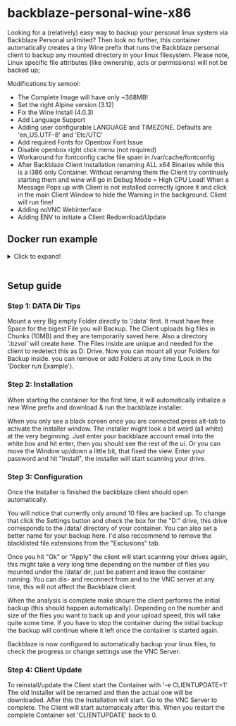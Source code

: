 # backblaze-personal-wine-x86

Looking for a (relatively) easy way to backup your personal linux system via Backblaze Personal unlimited? 
Then look no further, this container automatically creates a tiny Wine prefix that runs the Backblaze personal client to backup any mounted directory in your linux filesystem.
Please note, Linux specific file attributes (like ownership, acls or permissions) will not be backed up;

Modifications by semool:
* The Complete Image will have only ~368MB!
* Set the right Alpine version (3.12)
* Fix the Wine Install (4.0.3)
* Add Language Support
* Adding user configurable LANGUAGE and TIMEZONE. Defaults are 'en_US.UTF-8' and 'Etc/UTC'
* Add required Fonts for Openbox Font Issue
* Disable openbox right click menu (not required)
* Workaround for fontconfig cache file spam in /var/cache/fontconfig
* After Backblaze Client Installation renaming ALL x64 Binaries while this is a i386 only Container. Without renaming them the Client try continusly starting them and wine will go in Debug Mode = High CPU Load! When a Message Pops up with Client is not installed correctly ignore it and click in the main Client Window to hide the Warning in the background. Client will run fine!
* Adding noVNC Webinterface
* Adding ENV to initiate a Client Redownload/Update

## Docker run example
<details>
  <summary>Click to expand!</summary>

```
docker run -d \
    -h Backblaze-PB \
    --init \
    -p 5900:5900 \
    -p 6080:6080 \
    -e LANGUAGE=de_DE.UTF-8 \
    -e TZ=Europe/Berlin \
    -e CLIENTUPDATE=0 \ # <- Set this to 1 for Client Update/Reinstall
    -v backblaze_data:/wine \ #<- This can be a Docker Volume
    -v /mnt/backblaze-temp:/data \ #<- This must be a Folder that is big enough to save the bigest file from your Backup (look at 'Data Dir Tips')
    -v /mnt/backupfolder1:/data/backupfolder1 \ #<- A Folder that should be Backuped
    -v /mnt/backupfolder2:/data/backupfolder2 \ #<- A Folder that should be Backuped
    --name=backblaze \
    --restart=always \
    backblaze-personal-wine:x86
```

### Connecting to the VNC Server
To go through the setup process you must connect to the integrated vnc server via a client like RealVNC Client.
address: yourip:5900
user: none (admin)
password: none

### Connecting to the VNC Server (Webinterface)
You can open the noVNC client in your browser (make sure your firewall allows acess to the port):
address: http://yourip:6080

### Security
The server runs an unencrypted integrated VNC server. 
If you need to connect to the vnc server from a different machine (on headless systems), please make sure to configure your firewall to only allow local connections to the VNC.
firewalld example:
```
firewall-cmd --permanent --add-rich-rule "rule family="ipv4" source address="192.168.178.0/24" port port="5900" protocol="tcp" accept"
firewall-cmd --permanent --add-rich-rule "rule family="ipv4" source address="192.168.178.0/24" port port="6080" protocol="tcp" accept"
firewall-cmd --reload
```
</details><br/>

## Setup guide

### Step 1: DATA Dir Tips
Mount a very Big empty Folder directly to '/data' first. It must have free Space for the bigest File you will Backup.
The Client uploads big files in Chunks (10MB) and they are temporarily saved here.
Also a directory '.bzvol' will create here. The Files inside are unique and needed for the client to redetect this as D: Drive.
Now you can mount all your Folders for Backup inside. you can remove or add Folders at any time (Look in the 'Docker run Example').

### Step 2: Installation
When starting the container for the first time, it will automatically initialize a new Wine prefix and download & run the backblaze installer.

When you only see a black screen once you are connected press alt-tab to activate the installer window.
The installer might look a bit weird (all white) at the very beginning. Just enter your backblaze account email into the white box and hit enter, then you should see the rest of the ui.
Or you can move the Window up/down a little bit, that fixed the view.
Enter your password and hit "Install", the installer will start scanning your drive.

### Step 3: Configuration
Once the Installer is finished the backblaze client should open automatically.

You will notice that currently only around 10 files are backed up. 
To change that click the Settings button and check the box for the "D:" drive, this drive corresponds to the /data/ directory of your container. 
You can also set a better name for your backup here.
I'd also reccommend to remove the blacklisted file extensions from the "Exclusions" tab.

Once you hit "Ok" or "Apply" the client will start scanning your drives again, this might take a very long time depending on the number of files you mounted under the /data/ dir, just be patient and leave the container running.
You can dis- and reconnect from and to the VNC server at any time, this will not affect the Backblaze client.

When the analysis is complete make shoure the client performs the initial backup (this should happen automatically).
Depending on the number and size of the files you want to back up and your upload speed, this will take quite some time.
If you have to stop the container during the initial backup the backup will continue where it left once the container is started again.

Backblaze is now configured to automatically backup your linux files,  to check the progress or change settings use the VNC Server.

### Step 4: Client Update
To reinstall/update the Client start the Container with '-e CLIENTUPDATE=1'
The old Installer will be renamed and then the actual one will be downloaded.
After this the Installation will start. Go to the VNC Server to complete. The Client will start automaticaly after this.
When you restart the complete Container set 'CLIENTUPDATE' back to 0.
